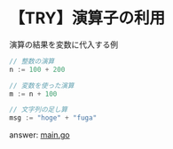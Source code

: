 # 【TRY】演算子の利用

演算の結果を変数に代入する例

```go
// 整数の演算
n := 100 + 200

// 変数を使った演算
m := n + 100

// 文字列の足し算
msg := "hoge" + "fuga"
```

answer: [main.go](./main.go)
